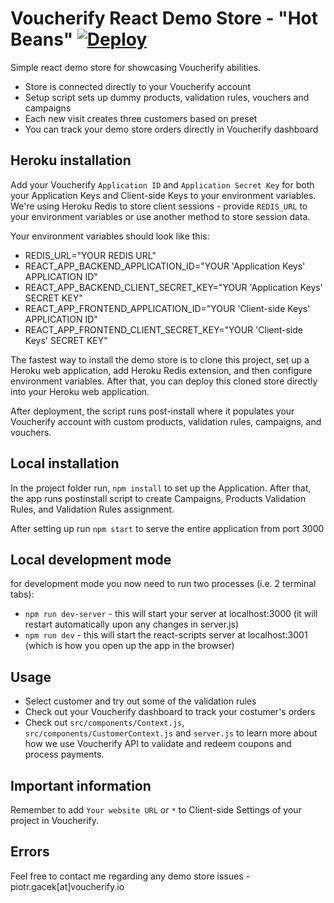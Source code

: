 # Voucherify React Demo Store - "Hot Beans" [![Deploy](https://www.herokucdn.com/deploy/button.svg)](https://heroku.com/deploy)

Simple react demo store for showcasing Voucherify abilities. 

* Store is connected directly to your Voucherify account
* Setup script sets up dummy products, validation rules, vouchers and campaigns
* Each new visit creates three customers based on preset
* You can track your demo store orders directly in Voucherify dashboard

## Heroku installation

Add your Voucherify `Application ID` and `Application Secret Key` for both your Application Keys and Client-side Keys to your environment variables. We're using Heroku Redis to store client sessions - provide 
`REDIS_URL` to your environment variables or use another method to store session data.

Your environment variables should look like this:

* REDIS_URL="YOUR REDIS URL"
* REACT_APP_BACKEND_APPLICATION_ID="YOUR 'Application Keys' APPLICATION ID"
* REACT_APP_BACKEND_CLIENT_SECRET_KEY="YOUR 'Application Keys' SECRET KEY"
* REACT_APP_FRONTEND_APPLICATION_ID="YOUR 'Client-side Keys' APPLICATION ID"
* REACT_APP_FRONTEND_CLIENT_SECRET_KEY="YOUR 'Client-side Keys' SECRET KEY"


The fastest way to install the demo store is to clone this project, set up a Heroku web application, add Heroku Redis extension, and then configure environment variables. After that, you can deploy this cloned store directly into your Heroku web application.

After deployment, the script runs post-install where it populates your Voucherify account with custom products, validation rules, campaigns, and vouchers.

## Local installation

In the project folder run, `npm install` to set up the Application. After that, the app runs postinstall script to create Campaigns, Products Validation Rules, and Validation Rules assignment.

After setting up run `npm start` to serve the entire application from port 3000

## Local development mode

for development mode you now need to run two processes (i.e. 2 terminal tabs):

* `npm run dev-server` - this will start your server at localhost:3000 (it will restart automatically upon any changes in server.js)
* `npm run dev` - this will start the react-scripts server at localhost:3001 (which is how you open up the app in the browser)

## Usage

* Select customer and try out some of the validation rules
* Check out your Voucherify dashboard to track your costumer's orders
* Check out `src/components/Context.js`, `src/components/CustomerContext.js` and `server.js` to learn more about how we use Voucherify API to validate and redeem coupons and process payments.

## Important information

Remember to add `Your website URL` or `*` to Client-side Settings of your project in Voucherify.

## Errors

Feel free to contact me regarding any demo store issues - piotr.gacek[at]voucherify.io